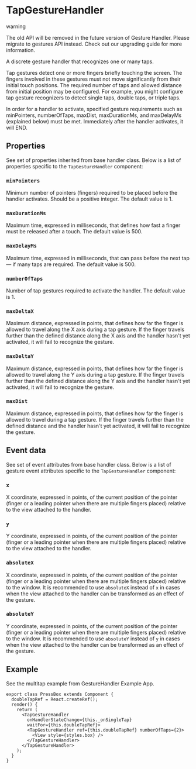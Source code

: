 # TapGestureHandler

warning

The old API will be removed in the future version of Gesture Handler. Please migrate to gestures API instead. Check out our upgrading guide for more information.

A discrete gesture handler that recognizes one or many taps.

Tap gestures detect one or more fingers briefly touching the screen. The fingers involved in these gestures must not move significantly from their initial touch positions. The required number of taps and allowed distance from initial position may be configured. For example, you might configure tap gesture recognizers to detect single taps, double taps, or triple taps.

In order for a handler to activate, specified gesture requirements such as minPointers, numberOfTaps, maxDist, maxDurationMs, and maxDelayMs (explained below) must be met. Immediately after the handler activates, it will END.

## Properties

See set of properties inherited from base handler class. Below is a list of properties specific to the `TapGestureHandler` component:

### `minPointers`

Minimum number of pointers (fingers) required to be placed before the handler activates. Should be a positive integer. The default value is 1.

### `maxDurationMs`

Maximum time, expressed in milliseconds, that defines how fast a finger must be released after a touch. The default value is 500.

### `maxDelayMs`

Maximum time, expressed in milliseconds, that can pass before the next tap — if many taps are required. The default value is 500.

### `numberOfTaps`

Number of tap gestures required to activate the handler. The default value is 1.

### `maxDeltaX`

Maximum distance, expressed in points, that defines how far the finger is allowed to travel along the X axis during a tap gesture. If the finger travels further than the defined distance along the X axis and the handler hasn't yet activated, it will fail to recognize the gesture.

### `maxDeltaY`

Maximum distance, expressed in points, that defines how far the finger is allowed to travel along the Y axis during a tap gesture. If the finger travels further than the defined distance along the Y axis and the handler hasn't yet activated, it will fail to recognize the gesture.

### `maxDist`

Maximum distance, expressed in points, that defines how far the finger is allowed to travel during a tap gesture. If the finger travels further than the defined distance and the handler hasn't yet activated, it will fail to recognize the gesture.

## Event data

See set of event attributes from base handler class. Below is a list of gesture event attributes specific to the `TapGestureHandler` component:

### `x`

X coordinate, expressed in points, of the current position of the pointer (finger or a leading pointer when there are multiple fingers placed) relative to the view attached to the handler.

### `y`

Y coordinate, expressed in points, of the current position of the pointer (finger or a leading pointer when there are multiple fingers placed) relative to the view attached to the handler.

### `absoluteX`

X coordinate, expressed in points, of the current position of the pointer (finger or a leading pointer when there are multiple fingers placed) relative to the window. It is recommended to use `absoluteX` instead of `x` in cases when the view attached to the handler can be transformed as an effect of the gesture.

### `absoluteY`

Y coordinate, expressed in points, of the current position of the pointer (finger or a leading pointer when there are multiple fingers placed) relative to the window. It is recommended to use `absoluteY` instead of `y` in cases when the view attached to the handler can be transformed as an effect of the gesture.

## Example

See the multitap example from GestureHandler Example App.

```
export class PressBox extends Component {
  doubleTapRef = React.createRef();
  render() {
    return (
      <TapGestureHandler
        onHandlerStateChange={this._onSingleTap}
        waitFor={this.doubleTapRef}>
        <TapGestureHandler ref={this.doubleTapRef} numberOfTaps={2}>
          <View style={styles.box} />
        </TapGestureHandler>
      </TapGestureHandler>
    );
  }
}
```
